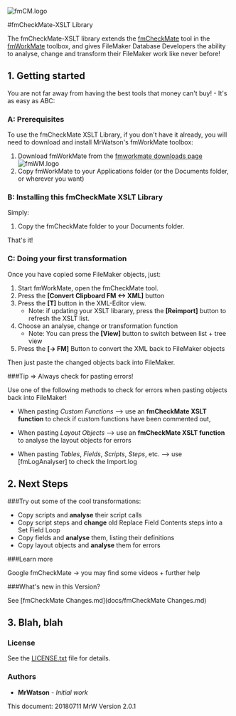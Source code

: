 ![fmCM.logo][]

#fmCheckMate-XSLT Library

The fmCheckMate-XSLT library extends the [fmCheckMate][] tool in the [fmWorkMate][] toolbox, and gives FileMaker
Database Developers the ability to analyse, change and transform their
FileMaker work like never before!

## 1. Getting started

You are not far away from having the best tools that money can't buy! -
It's as easy as ABC:

### A: Prerequisites

To use the fmCheckMate XSLT Library, if you don't have it already, you will need
to download and install MrWatson's fmWorkMate toolbox:

1. Download fmWorkMate from the [fmworkmate downloads page][] ![fmWM.logo][]
2. Copy fmWorkMate to your Applications folder (or the Documents folder, or wherever you want)

### B: Installing this fmCheckMate XSLT Library

Simply:

1. Copy the fmCheckMate folder to your Documents folder.

That's it!

### C: Doing your first transformation

Once you have copied some FileMaker objects, just:

1. Start fmWorkMate, open the fmCheckMate tool.
2. Press the **[Convert Clipboard FM <-> XML]** button
3. Press the **[T]** button in the XML-Editor view.
   - Note: if updating your XSLT libarary, press the **[Reimport]** button
     to refresh the XSLT list.
4. Choose an analyse, change or transformation function
   -  Note: You can press the **[View]** button to switch between list + tree view
5. Press the **[-> FM]** Button to convert the XML back to FileMaker objects

Then just paste the changed objects back into FileMaker.


###Tip => Always check for pasting errors!

Use one of the following methods to check for errors when pasting objects
back into FileMaker!

- When pasting *Custom Functions*
  --> use an **fmCheckMate XSLT function** to check if custom functions have been commented out,
  
- When pasting *Layout Objects*
  --> use an **fmCheckMate XSLT function** to analyse the layout objects for errors
  
- When pasting *Tables*, *Fields*, *Scripts*, *Steps*, etc.
  --> use [fmLogAnalyser] to check the Import.log


## 2. Next Steps

###Try out some of the cool transformations:

* Copy scripts and **analyse** their script calls
* Copy script steps and **change** old Replace Field Contents steps into a Set Field Loop
* Copy fields and **analyse** them, listing their definitions
* Copy layout objects and **analyse** them for errors

###Learn more

Google fmCheckMate -> you may find some videos + further help

###What's new in this Version?

See [fmCheckMate Changes.md](docs/fmCheckMate Changes.md)

## 3. Blah, blah

### License

See the [LICENSE.txt](LICENSE.txt) file for details.


### Authors

* **MrWatson** - *Initial work*

This document: 20180711 MrW Version 2.0.1

[fmWorkMate]: http://www.fmworkmate.com
[fmworkmate downloads page]: http://fmworkmate.com/downloads
[fmCheckMate]: http://www.fmworkmate.com/fmcheckmate
[fmCM.logo]: http://www.fmworkmate.com/fmCM_XSLT_Folder_sm.png
[fmWM.logo]: http://www.fmworkmate.com/fmWorkMate_ICON_128x128.png
